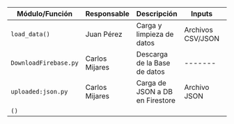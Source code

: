 | **Módulo/Función**     | **Responsable**  | **Descripción**              | **Inputs**              | **Outputs**              |
|------------------------|-----------------|-----------------------------|-------------------------|--------------------------|
| `load_data()`         | Juan Pérez      | Carga y limpieza de datos   | Archivos CSV/JSON      | DataFrame limpio        |
| `DownloadFirebase.py` |   Carlos Mijares     | Descarga de la Base de datos |  -------            |  DataFrame Bruto   |
| `uploaded:json.py`       |  Carlos Mijares     |  Carga de JSON a DB en Firestore     |  Archivo JSON  |  --------      |
| `()`    |       |          |   |   |
